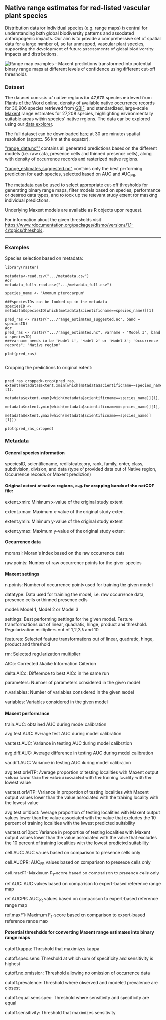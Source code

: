 ## Native range estimates for red-listed vascular plant species

Distribution data for individual species (e.g. range maps) is central for understanding both global biodiversity patterns and associated anthropogenic impacts. Our aim is to provide a comprehensive set of spatial data for a large number of, so far unmapped, vascular plant species, supporting the development of future assessments of global biodiversity impacts and distributions.


![Range map examples - Maxent predictions transformed into potential binary range maps at different levels of confidence using different cut-off thresholds](demo/slideshow.gif)


### Dataset

The dataset consists of native regions for 47,675 species retrieved from [Plants of the World online](http://plantsoftheworldonline.org/), density of available native occurrence records for 30,906 species retrieved from [GBIF](https://www.gbif.org/), and standardized, large-scale [Maxent](https://biodiversityinformatics.amnh.org/open_source/maxent/) range estimates for 27,208 species, highlighting environmentally suitable areas within species' native regions. The data can be explored using our  [data explorer](https://plant-ranges.indecol.no/).

The full dataset can be downloaded [here](https://www.dropbox.com/sh/meeb6ru84778k94/AADrdCleHeMujip60C7EuMH1a?dl=1) at 30 arc minutes spatial resolution (approx. 56 km at the equator).

["range_data.nc""](https://www.dropbox.com/s/vqoiep3y8703yp5/range_estimates.nc?dl=1) contains all generated predictions based on the different models (i.e. raw data, presence cells and thinned presence cells), along with density of occurrence records and rasterized native regions.

["range_estimates_suggested.nc"](https://www.dropbox.com/s/9az5yoq4ayx0139/range_estimates_suggested.nc?dl=1) contains only the best performing prediction for each species, selected based on AUC and AUC<sub>PR</sub>.

The [metadata](https://www.dropbox.com/s/ktf1pk6hsk62d80/metadata_full.csv?dl=1) can be used to select appropriate cut-off thresholds for generating binary range maps, filter models based on species, performance or desired data types, and to look up the relevant study extent for masking individual predictions.

Underlying Maxent models are available as R objects upon request.

For information about the given thresholds visit <https://www.rdocumentation.org/packages/dismo/versions/1.1-4/topics/threshold>.

------------------------------------------------------------------------

### Examples

Species selection based on metadata:

```{r setup, include = FALSE}
library(raster)

metadata<-read.csv(".../metadata.csv")
#or
metadata_full<-read.csv(".../metadata_full.csv")

species_name <- "Amomum pterocarpum"

###speciesIDs can be looked up in the metadata
speciesID <- metadata$speciesID[which(metadata$scientificname==species_name)][1]

pred_ras <- raster(".../range_estimates_suggested.nc", band = speciesID)
#or
pred_ras <- raster(".../range_estimates.nc", varname = "Model 3", band = speciesID)
###varname needs to be "Model 1", "Model 2" or "Model 3"; "Occurrence records"; "Native region"

plot(pred_ras)


```

Cropping the predictions to original extent:

```{r setup, include = FALSE}

pred_ras_cropped<-crop(pred_ras, extent(metadata$extent.xmin[which(metadata$scientificname==species_name)][1],
                      metadata$extent.xmax[which(metadata$scientificname==species_name)][1],
                      metadata$extent.ymin[which(metadata$scientificname==species_name)][1],
                      metadata$extent.ymax[which(metadata$scientificname==species_name)][1]))

plot(pred_ras_cropped)

```

### Metadata

#### General species information

speciesID, scientificname, redlistcategory, rank, family, order, class, subdivision, division, and data (type of provided data out of Native region, Occurrence records or Maxent prediction)


#### Original extent of native regions, e.g. for cropping bands of the netCDF file:

extent.xmin: Minimum x-value of the original study extent

extent.xmax: Maximum x-value of the original study extent

extent.ymin: Minimum y-value of the original study extent

extent.ymax: Maximum y-value of the original study extent


#### Occurrence data

moransI: Moran's Index based on the raw occurrence data

raw.points: Number of raw occurrence points for the given species


#### Maxent settings

n.points: Number of occurrence points used for training the given model

datatype: Data used for training the model, i.e. raw occurrence data, presence cells or thinned presence cells

model: Model 1, Model 2 or Model 3

settings: Best performing settings for the given model. Feature transformations out of linear, quadratic, hinge, product and threshold. Regularization multipliers out of 1,2,3,5 and 10.

features: Selected feature transformations out of linear, quadratic, hinge, product and threshold

rm: Selected regularization multiplier

AICc: Corrected Akaike Information Criterion

delta.AICc: Difference to best AICc in the same run

parameters: Number of parameters considered in the given model

n.variables: Number of variables considered in the given model

variables: Variables considered in the given model


#### Maxent performance

train.AUC: obtained AUC during model calibration

avg.test.AUC: Average test AUC during model calibration

var.test.AUC: Variance in testing AUC during model calibration

avg.diff.AUC: Average difference in testing AUC during model calibration

var.diff.AUC: Variance in testing AUC during model calibration

avg.test.orMTP: Average proportion of testing localities with Maxent output values lower than the value associated with the training locality with the lowest value

var.test.orMTP: Variance in proportion of testing localities with Maxent output values lower than the value associated with the training locality with the lowest value

avg.test.or10pct: Average proportion of testing localities with Maxent output values lower than the value associated with the value that excludes the 10 percent of training localities with the lowest predicted suitability

var.test.or10pct: Variance in proportion of testing localities with Maxent output values lower than the value associated with the value that excludes the 10 percent of training localities with the lowest predicted suitability

cell.AUC: AUC values based on comparison to presence cells only

cell.AUCPR: AUC<sub>PR</sub> values based on comparison to presence cells only

cell.maxF1: Maximum F<sub>1</sub>-score based on comparison to presence cells only

ref.AUC: AUC values based on comparison to expert-based reference range map

ref.AUCPR: AUC<sub>PR</sub> values based on comparison to expert-based reference range map

ref.maxF1: Maximum F<sub>1</sub>-score based on comparison to expert-based reference range map


#### Potential thresholds for converting Maxent range estimates into binary range maps

cutoff.kappa: Threshold that maximizes kappa

cutoff.spec.sens: Threshold at which sum of specificity and sensitivity is highest

cutoff.no.omission: Threshold allowing no omission of occurrence data

cutoff.prevalence: Threshold where observed and modeled prevalence are closest

cutoff.equal.sens.spec: Threshold where sensitivity and specificity are equal

cutoff.sensitivity: Threshold that maximizes sensitivity
